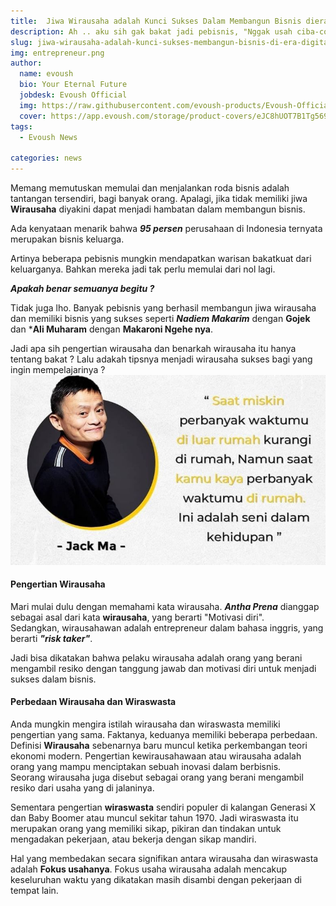 ```yaml
---
title:  Jiwa Wirausaha adalah Kunci Sukses Dalam Membangun Bisnis diera Digital
description: Ah .. aku sih gak bakat jadi pebisnis, "Nggak usah ciba-coba memulai bisnis...emang nggak bakat bisnis, udah...
slug: jiwa-wirausaha-adalah-kunci-sukses-membangun-bisnis-di-era-digital
img: entrepreneur.png
author:
  name: evoush
  bio: Your Eternal Future
  jobdesk: Evoush Official
  img: https://raw.githubusercontent.com/evoush-products/Evoush-Official-Website/master/static/icon_128.png
  cover: https://app.evoush.com/storage/product-covers/eJC8hUOT7B1Tg56943hWhsI9KMH8k7CdRe2OFDbo.jpg
tags:
  - Evoush News

categories: news
---  
```


Memang memutuskan memulai dan menjalankan roda bisnis adalah tantangan tersendiri, bagi banyak orang. Apalagi, jika tidak memiliki jiwa **Wirausaha** diyakini dapat menjadi hambatan dalam membangun bisnis.  

Ada kenyataan menarik bahwa ***95 persen*** perusahaan di Indonesia ternyata merupakan bisnis keluarga.  

Artinya beberapa pebisnis mungkin mendapatkan warisan bakatkuat dari keluarganya. Bahkan mereka jadi tak perlu memulai dari nol lagi.  

***Apakah benar semuanya begitu ?***  

Tidak juga lho. Banyak pebisnis yang berhasil membangun jiwa wirausaha dan memiliki bisnis yang sukses seperti ***Nadiem Makarim*** dengan **Gojek** dan ***Ali Muharam** dengan **Makaroni Ngehe nya**.  

Jadi apa sih pengertian wirausaha dan benarkah wirausaha itu hanya tentang bakat ? Lalu adakah tipsnya menjadi wirausaha sukses bagi yang ingin mempelajarinya ?  
<img src="https://raw.githubusercontent.com/evoush-products/bahan_evoush/main/blog/j_ma.jpg" class="img-fluid">  

#### Pengertian Wirausaha  
Mari mulai dulu dengan memahami kata wirausaha. ***Antha Prena*** dianggap sebagai asal dari kata **wirausaha**, yang berarti "Motivasi diri".  
Sedangkan, wirausahawan adalah entrepreneur dalam bahasa inggris, yang berarti ***"risk taker"***.  

Jadi bisa dikatakan bahwa pelaku wirausaha adalah orang yang berani mengambil resiko dengan tanggung jawab dan motivasi diri untuk menjadi sukses dalam bisnis.  


#### Perbedaan Wirausaha dan Wiraswasta  
Anda mungkin mengira istilah wirausaha dan wiraswasta memiliki pengertian yang sama. Faktanya, keduanya memiliki beberapa perbedaan.  
Definisi **Wirausaha** sebenarnya baru muncul ketika perkembangan teori ekonomi modern. Pengertian kewirausahawaan atau wirausaha adalah orang yang mampu menciptakan sebuah inovasi dalam berbisnis.  
Seorang wirausaha juga disebut sebagai orang yang berani mengambil resiko dari usaha yang di jalaninya.  

Sementara pengertian **wiraswasta** sendiri populer di kalangan Generasi X dan Baby Boomer atau muncul sekitar tahun 1970. Jadi wiraswasta itu merupakan orang yang memiliki sikap, pikiran dan tindakan untuk mengadakan pekerjaan, atau bekerja dengan sikap mandiri.  

Hal yang membedakan secara signifikan antara wirausaha dan wiraswasta adalah **Fokus usahanya**. Fokus usaha wirausaha adalah mencakup keseluruhan waktu yang dikatakan masih disambi dengan pekerjaan di tempat lain.  




